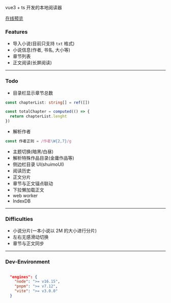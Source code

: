 vue3 + ts 开发的本地阅读器

[在线预览](https://txt.akexc.com)

### Features

- 导入小说(目前只支持 `txt` 格式)
- 小说信息(作者, 书名, 大小等)
- 章节列表
- 正文阅读(长屏阅读)

---

### Todo

- 目录栏显示章节总数

```ts
const chapterList: string[] = ref([])

const totalChapter = computed(() => {
  return chapterList.lenght
})
```

- 解析作者

```ts
const 作者正则 = /作者\W{2,7}/g
```

- 主题切换(暗黑/白昼)
- 解析特殊作品目录(金庸作品等)
- 侧边栏目录 UI(shuimoUI)
- 阅读历史
- 正文分片
- 章节与正文锚点联动
- 下拉懒加载正文
- web worker
- IndexDB

---

### Difficulties

- 小说分片(一本小说以 2M 的大小进行分片)
- 左右无感滑动切换
- 章节与正文同步

---

### Dev-Environment

```json

  "engines": {
    "node": ">= v16.15",
    "pnpm": ">= v7.12",
    "vite": ">= v3.0.0"
  }


```
